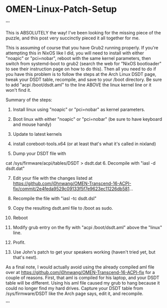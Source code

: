 # OMEN-Linux-Patch-Setup

'''

This is ABSOLUTELY the way! I've been looking for the missing piece of the puzzle, and this post very succinctly pieced it all together for me.

 

This is assuming of course that you have Grub2 running properly. If you're attempting this in NixOS like I did, you will need to install with either "noapic" or "pci=nobar", reboot with the same kernel parameters, then switch from systemd-boot to grub2 (search the web for "NixOS bootloader" to see their instruction page on how to do this). Then all you need to do if you have this problem is to follow the steps at the Arch Linux DSDT page, tweak your DSDT table, recompile, and save to your /boot directory. Be sure to add "acpi /boot/dsdt.aml" to the line ABOVE the linux kernel line or it won't find it. 

 

Summary of the steps:

1. Install linux using "noapic" or "pci=nobar" as kernel parameters. 

2. Boot linux with either "noapic" or "pci=nobar" (be sure to have keyboard and mouse handy)

3. Update to latest kernels

4. install coreboot-tools.x64 (or at least that's what it's called in nixland)

5. Dump your DSDT file with 

cat /sys/firmware/acpi/tables/DSDT > dsdt.dat
6. Decompile with "iasl -d dsdt.dat"

7. Edit your file with the changes listed at https://github.com/j0hnwang/OMEN-Transcend-16-ACPI-fix/commit/2e4feda9529c09133f5f7e9623ec11226db581...

8. Recompile the file with "iasl -tc dsdt.dsl"

9. Copy the resulting dsdt.aml file to /boot as sudo.

10. Reboot

11. Modify grub entry on the fly with "acpi /boot/dsdt.aml" above the "linux" line.

12. Profit.

13. Use John's patch to get your speakers working (haven't tried yet, but that's next).

 

As a final note, I would actually avoid using the already compiled aml file over at https://github.com/j0hnwang/OMEN-Transcend-16-ACPI-fix for a couple of reasons. First, that aml is compiled for his laptop, and your DSDT table will be different. Using his aml file caused my grub to hang because it could no longer find my hard drives. Capture your DSDT table from /sys/firmware/DSDT like the Arch page says, edit it, and recompile. 

'''
